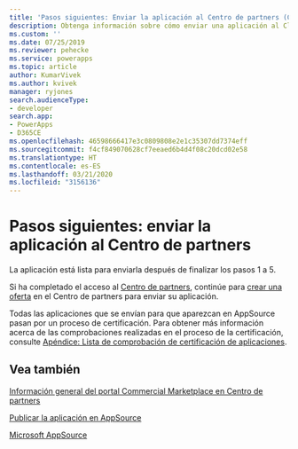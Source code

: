 ```yaml
---
title: 'Pasos siguientes: Enviar la aplicación al Centro de partners (Common Data Service) | Microsoft Docs'
description: Obtenga información sobre cómo enviar una aplicación al Cloud Partner Portal para que aparezca en AppSource.
ms.custom: ''
ms.date: 07/25/2019
ms.reviewer: pehecke
ms.service: powerapps
ms.topic: article
author: KumarVivek
ms.author: kvivek
manager: ryjones
search.audienceType:
- developer
search.app:
- PowerApps
- D365CE
ms.openlocfilehash: 46598666417e3c0809808e2e1c35307dd7374eff
ms.sourcegitcommit: f4cf849070628cf7eeaed6b4d4f08c20dcd02e58
ms.translationtype: HT
ms.contentlocale: es-ES
ms.lasthandoff: 03/21/2020
ms.locfileid: "3156136"
---
```

# <a name="next-steps-submit-your-app-on-partner-center"></a>Pasos siguientes: enviar la aplicación al Centro de partners

La aplicación está lista para enviarla después de finalizar los pasos 1 a 5. 

Si ha completado el acceso al [Centro de partners](https://partner.microsoft.com/dashboard/account/v3/enrollment/introduction/azureisv), continúe para [crear una oferta](https://docs.microsoft.com/azure/marketplace/partner-center-portal/offer-creation-checklist) en el Centro de partners para enviar su aplicación.

Todas las aplicaciones que se envían para que aparezcan en AppSource pasan por un proceso de certificación. Para obtener más información acerca de las comprobaciones realizadas en el proceso de la certificación, consulte [Apéndice: Lista de comprobación de certificación de aplicaciones](appendix-app-certification-checklist.md).

## <a name="see-also"></a>Vea también

[Información general del portal Commercial Marketplace en Centro de partners](https://docs.microsoft.com/azure/marketplace/partner-center-portal/commercial-marketplace-overview)  

[Publicar la aplicación en AppSource](publish-app-appsource.md)

[Microsoft AppSource](https://appsource.microsoft.com)
